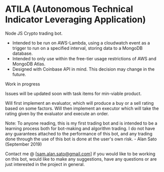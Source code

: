 # ATILA (Autonomous Technical Indicator Leveraging Application)
Node JS Crypto trading bot.
- Intended to be run on AWS-Lambda, using a cloudwatch event as a trigger to run on a specified interval, storing data to a MongoDB database.
- Intended to only use within the free-tier usage restrictions of AWS and MongoDB Atlas.
- Designed with Coinbase API in mind. This decision may change in the future.

Work in progress

Issues will be updated soon with task items for min-viable product. 





Will first implement an evaluator, which will produce a buy or a sell rating based on some factors. Will then implement an executor which will take the rating given by the evaluator and execute an order. 

Note:
To anyone reading, this is my first trading bot and is intended to be a learning process both for bot-making and algorithm trading. I do not have any guarantees attached to the performance of this bot, and any trading done through the use of this bot is done at the user's own risk. - Alan Sato (September 2019)

Contact me @ [sam.alan.sato@gmail.com] if you would like to be working on this bot, would like to make any suggestions, have any questions or are just interested in the project in general.
